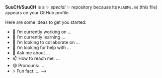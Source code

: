 <!-- ![GitHub Stats Card](https://github-readme-stats.vercel.app/api?username=SuuCH&hide=stars&count_private=true)  
[![willianrod's wakatime stats](https://github-readme-stats.vercel.app/api/wakatime?username=SuuCH)](https://github.com/anuraghazra/github-readme-stats)
![](https://komarev.com/ghpvc/?username=SuuCH&color=green)
<!-- -->
**SuuCH/SuuCH** is a ✨ _special_ ✨ repository because its `README.md` (this file) appears on your GitHub profile.

Here are some ideas to get you started:

- 🔭 I’m currently working on ...
- 🌱 I’m currently learning ...
- 👯 I’m looking to collaborate on ...
- 🤔 I’m looking for help with ...
- 💬 Ask me about ...
- 📫 How to reach me: ...
- 😄 Pronouns: ...
- ⚡ Fun fact: ...
-->
